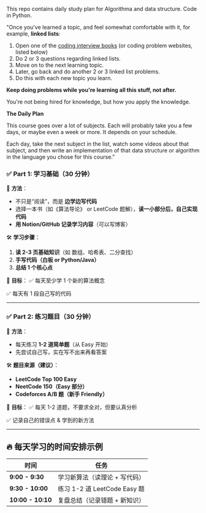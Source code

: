 This repo contains daily study plan for Algorithma and data structure.
Code in Python.


"Once you've learned a topic, and feel somewhat comfortable with it, for example, **linked lists**:

1. Open one of the [coding interview books](https://github.com/yqz5514/coding-interview-university?tab=readme-ov-file#interview-prep-books) (or coding problem websites, listed below)
2. Do 2 or 3 questions regarding linked lists.
3. Move on to the next learning topic.
4. Later, go back and do another 2 or 3 linked list problems.
5. Do this with each new topic you learn.

**Keep doing problems while you're learning all this stuff, not after.**

You're not being hired for knowledge, but how you apply the knowledge.

**The Daily Plan**

This course goes over a lot of subjects. Each will probably take you a few days, or maybe even a week or more. It depends on your schedule.

Each day, take the next subject in the list, watch some videos about that subject, and then write an implementation of that data structure or algorithm in the language you chose for this course."


### **✅ Part 1: 学习基础（30 分钟）**

📌 **方法**：

- 不只是“阅读”，而是 **边学边写代码**
- 选择一本书（如《算法导论》 or LeetCode 题解），**读一小部分后，自己实现代码**
- **用 Notion/GitHub 记录学习内容**（可以写博客）

🛠️ **学习步骤**：

1. **读 2-3 页基础知识**（如 数组、哈希表、二分查找）
2. **手写代码（白板 or Python/Java）**
3. **总结 1 个核心点**

🎯 **目标**：
✅ 每天至少学 1 个新的算法概念

✅ 每天有 1 段自己写的代码

---

### **✅ Part 2: 练习题目（30 分钟）**

📌 **方法**：

- 每天练习 **1-2 道简单题**（从 Easy 开始）
- 先尝试自己写，实在写不出来再看答案

🛠️ **题目来源（建议）**：

- **LeetCode Top 100 Easy**
- **NeetCode 150（Easy 部分）**
- **Codeforces A/B 题（新手 Friendly）**

🎯 **目标**：
✅ 每天 1-2 道题，不要求全对，但要认真分析

✅ 记录自己的错误点 & 学到的新方法

---

## **🔥 每天学习的时间安排示例**

| **时间** | **任务** |
| --- | --- |
| **9:00 - 9:30** | 学习新算法（读理论 + 写代码） |
| **9:30 - 10:00** | 练习 1-2 道 LeetCode Easy 题 |
| **10:00 - 10:10** | 复盘总结（记录错题 + 新知识） |
